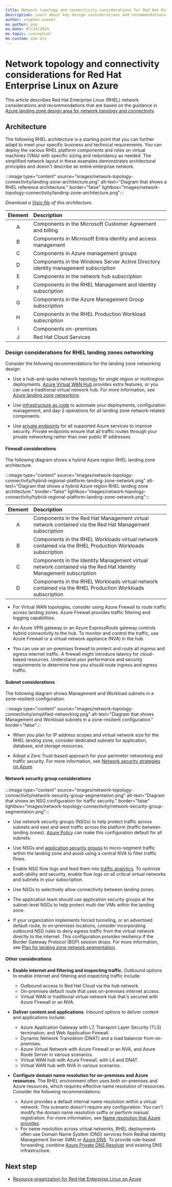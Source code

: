 ```yaml
---
title: Network topology and connectivity considerations for Red Hat Enterprise Linux
description: Learn about key design considerations and recommendations for network topology and connectivity in RHEL on Azure infrastructure.
author: stephen-sumner
ms.author: pnp
ms.date: 07/24/2024
ms.topic: conceptual
ms.custom: e2e-alz
---
```


# Network topology and connectivity considerations for Red Hat Enterprise Linux on Azure

This article describes Red Hat Enterprise Linux (RHEL) network considerations and recommendations that are based on the guidance in [Azure landing zone design area for network topology and connectivity](/azure/cloud-adoption-framework/ready/landing-zone/design-area/network-topology-and-connectivity).

## Architecture

The following RHEL architecture is a starting point that you can further adapt to meet your specific business and technical requirements. You can deploy the various RHEL platform components and roles on virtual machines (VMs) with specific sizing and redundancy as needed. The simplified network layout in these examples demonstrates architectural principles and doesn't describe an entire enterprise network.

:::image type="content" source="images/network-topology-connectivity/landing-zone-architecture.png" alt-text="Diagram that shows a RHEL reference architecture." border="false" lightbox="images/network-topology-connectivity/landing-zone-architecture.png":::

*Download a [Visio file](https://github.com/Microsoft/CloudAdoptionFramework/tree/main/scenarios/app-platform/azure-rhel/azure-landing-zone-rhel-full-view.vsdx) of this architecture.*

|      Element         |                Description                 |
|:-------------:|:--------------------------------|
|  A | Components in the Microsoft Customer Agreement and billing |
|  B | Components in Microsoft Entra identity and access management |
|  C | Components in Azure management groups |
|  D | Components in the Windows Server Active Directory identity management subscription |  
|  E | Components in the network hub subscription |
|  F | Components in the RHEL Management and Identity subscription |
|  G | Components in the Azure Management Group subscription |
|  H | Components in the RHEL Production Workload subscription |  
|  I | Components on-premises |
|  J | Red Hat Cloud Services |

### Design considerations for RHEL landing zones networking

Consider the following recommendations for the landing zone networking design:

- Use a hub-and-spoke network topology for single region or multiregion deployments. [Azure Virtual WAN Hub](/azure/virtual-wan/virtual-wan-about) provides extra features, or you can use a traditional virtual network hub. For more information, see [Azure landing zone networking](/azure/cloud-adoption-framework/ready/landing-zone/design-area/network-topology-and-connectivity).

- Use [infrastructure as code](/azure/well-architected/operational-excellence/infrastructure-as-code-design) to automate your deployments, configuration management, and day-2 operations for all landing zone network-related components.
- Use [private endpoints](/azure/private-link/private-endpoint-overview) for all supported Azure services to improve security. Private endpoints ensure that all traffic routes through your private networking rather than over public IP addresses.

#### Firewall considerations

The following diagram shows a hybrid Azure region RHEL landing zone architecture.

:::image type="content" source="images/network-topology-connectivity/hybrid-regional-platform-landing-zone-network.png" alt-text="Diagram that shows a hybrid Azure region RHEL landing zone architecture." border="false" lightbox="images/network-topology-connectivity/hybrid-regional-platform-landing-zone-network.png":::

|     Element          |             Description                    |
|:-------------:|:--------------------------------|
|  A | Components in the Red Hat Management virtual network contained via the Red Hat Management subscription |
|  B | Components in the RHEL Workloads virtual network contained via the RHEL Production Workloads subscription |
|  C | Components in the Identity Management virtual network contained via the Red Hat Identity Management subscription |
|  D | Components in the RHEL Workloads virtual network contained via the RHEL Production Workloads subscription |

- For Virtual WAN topologies, consider using Azure Firewall to route traffic across landing zones. Azure Firewall provides traffic filtering and logging capabilities.

- An Azure VPN gateway or an Azure ExpressRoute gateway controls hybrid connectivity to the hub. To monitor and control the traffic, use Azure Firewall or a virtual network appliance (NVA) in the hub.

- You can use an on-premises firewall to protect and route all ingress and egress internet traffic. A firewall might introduce latency for cloud-based resources. Understand your performance and security requirements to determine how you should route ingress and egress traffic.
  
#### Subnet considerations

The following diagram shows Management and Workload subnets in a zone-resilient configuration.

:::image type="content" source="images/network-topology-connectivity/simplified-networking.png" alt-text="Diagram that shows Management and Workload subnets in a zone-resilient configuration." border="false":::

- When you plan for IP address scopes and virtual network size for the RHEL landing zone, consider dedicated subnets for application, database, and storage resources.
  
- Adopt a Zero Trust-based approach for your perimeter networking and traffic security. For more information, see [Network security strategies on Azure](/azure/well-architected/security/networking).

#### Network security group considerations

:::image type="content" source="images/network-topology-connectivity/network-security-group-segmentation.png" alt-text="Diagram that shows an NSG configuration for traffic security." border="false" lightbox="images/network-topology-connectivity/network-security-group-segmentation.png":::

- Use network security groups (NSGs) to help protect traffic across subnets and east and west traffic across the platform (traffic between landing zones). [Azure Policy](/azure/networking/policy-reference) can make this configuration default for all subnets.

- Use NSGs and [application security groups](/azure/virtual-network/application-security-groups) to micro-segment traffic within the landing zone and avoid using a central NVA to filter traffic flows.

- Enable NSG flow logs and feed them into [traffic analytics](/azure/network-watcher/traffic-analytics). To optimize audit-ability and security, enable flow logs on all critical virtual networks and subnets in your subscription.

- Use NSGs to selectively allow connectivity between landing zones.

- The application team should use application security groups at the subnet-level NSGs to help protect multi-tier VMs within the landing zone.

- If your organization implements forced tunneling, or an advertised default route, to on-premises locations, consider incorporating outbound NSG rules to deny egress traffic from the virtual network directly to the internet. This configuration provides resiliency if the Border Gateway Protocol (BGP) session drops. For more information, see [Plan for landing zone network segmentation](/azure/cloud-adoption-framework/ready/azure-best-practices/plan-for-landing-zone-network-segmentation).

#### Other considerations

- **Enable internet and filtering and inspecting traffic**. Outbound options to enable internet and filtering and inspecting traffic include:
  - Outbound access to Red Hat Cloud via the hub network.
  - On-premises default route that uses on-premises internet access.
  - Virtual WAN or traditional virtual network hub that's secured with Azure Firewall or an NVA.

- **Deliver content and applications**. Inbound options to deliver content and applications include:
  - Azure Application Gateway with L7, Transport Layer Security (TLS) termination, and Web Application Firewall.
  - Dynamic Network Translation (DNAT) and a load balancer from on-premises.
  - Azure Virtual Network with Azure Firewall or an NVA, and Azure Route Server in various scenarios.
  - Virtual WAN hub with Azure Firewall, with L4 and DNAT.
  - Virtual WAN hub with NVA in various scenarios.

- **Configure domain name resolution for on-premises and Azure resources**. The RHEL environment often uses both on-premises and Azure resources, which requires effective name resolution of resources. Consider the following recommendations:
  - Azure provides a default internal name resolution within a virtual network. This scenario doesn't require any configuration. You can't modify the domain name resolution suffix or perform manual registration. For more information, see [Name resolution that Azure provides](/azure/virtual-machines/linux/azure-dns#name-resolution-that-azure-provides).
  - For name resolution across virtual networks, RHEL deployments often use Domain Name System (DNS) services from Redhat Identity Management Server (IdM) or [Azure DNS](/azure/dns/dns-overview). To provide rule-based forwarding, combine [Azure Private DNS Resolver](/azure/dns/dns-private-resolver-overview) and existing DNS infrastructure.

## Next step

- [Resource organization for Red Hat Enterprise Linux on Azure](./resource-organization.md)

